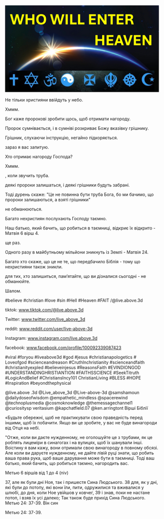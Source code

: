 ![Video cover image](../cover.jpg "cover photo")

Не тільки християни ввійдуть у небо.

Хммм.

Бог каже пророкові зробити щось, щоб отримати нагороду.

Пророк сумнівається, і в сумніві розкриває Божу вказівку грішнику.

Грішник, слухаючи інструкцію, негайно підкоряється.

зараз я вас запитую.

Хто отримає нагороду Господа?

Хммм.

, коли звучить труба.

деякі пророки залишаться, і деякі грішники будуть забрані.

Тоді дурень скаже: "Це не повинна бути труба Бога, бо ми бачимо, що пророки залишаються, а взяті грішники"

не обманюються.

Багато нехристиян послухають Господу таємно.

Наш батько, який бачить, що робиться в таємниці, відкриє їх відкрито - Матвія 6 вірш 4.

ще раз.

Одного разу в майбутньому мільйони зникнуть із Землі - Матвія 24.

Багато хто скаже, що це не те, що передбачило Біблія - ​​тому що нехристияни також зникли.

для тих, хто залишиться, пам’ятайте, що ви дізналися сьогодні - не обманюйте.

Шалом.


#believe #christian #love #sin #Hell #Heaven #FAIT /@live.above.3d


tiktok: www.tiktok.com/@live.above.3d

Twitter: www.twitter.com/live_above_3d

reddit: www.reddit.com/user/live-above-3d

Instagram: www.instagram.com/live.above.3d

facebook: www.facebook.com/profile/100092339087423

#viral #foryou #liveabove3d #god #jesus #christianapologetics # Loveofgod #scienceandreason #CruthInchristianity #scienceandfaith #christianityexpled #believeinjesus #ReasonsFaith #EVINDIONGOD #UNDERSTANDINGHRISTIANTION #FAITHSSCIENCE #SeekTitruth #LogicAndBelief #ChristiansIncy101 ChristianLiving #BLESS #HOPE #Inspiration #beyondthephysical

@live.above .3d @Live_above_3d @Live-above-3d @samshamoun @dailydoseofwisdom @empathetic_mindless @spacerewind @technoplusmedia @cosmoknowledge @themessagechannel1 @curiositysp veritasium @kapchatfield.07 @ken.arringtont   Вірші Біблії

«Будьте обережні, щоб не практикувати свою праведність перед іншими, щоб їх побачити. Якщо ви це зробите, у вас не буде винагороди від Отця на небі.

"Отже, коли ви даєте нужденному, не оголошуйте це з трубами, як це роблять лицеміри в синагогах і на вулицях, щоб їх шанували інші. Воістину я вам кажу, вони отримали свою винагороду в повному обсязі. Але коли ви даруєте нужденному, не дайте лівій руці знати, що робить ваша права рука, щоб ваше дарування може бути в таємниці. Тоді ваш батько, який бачить, що робиться таємно, нагородить вас.

Метью 6 віршів від 1 до 4 (niv)


37, але як були дні Ноя, так і пришестя Сина Людського.
38 для, як у дні, які були до потопу, які вони їли, пити, одружилися та вживалися у шлюбі, до дня, коли Ное увійшов у ковчег,
39 і знав, поки не настане потоп, і взяв їх усі далеко; Так також буде прихід Сина Людського.
Метью 24: 37-39. Він син

Метью 24: 37-39.

